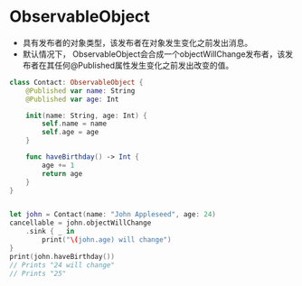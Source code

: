 
# ObservableObject

* 具有发布者的对象类型，该发布者在对象发生变化之前发出消息。
* 默认情况下， ObservableObject会合成一个objectWillChange发布者，该发布者在其任何@Published属性发生变化之前发出改变的值。

```swift
class Contact: ObservableObject {
    @Published var name: String
    @Published var age: Int

    init(name: String, age: Int) {
        self.name = name
        self.age = age
    }

    func haveBirthday() -> Int {
        age += 1
        return age
    }
}


let john = Contact(name: "John Appleseed", age: 24)
cancellable = john.objectWillChange
    .sink { _ in
        print("\(john.age) will change")
}
print(john.haveBirthday())
// Prints "24 will change"
// Prints "25"
```
